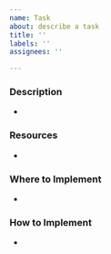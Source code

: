 ```yaml
---
name: Task
about: describe a task
title: ''
labels: ''
assignees: ''

---
```


### Description
- 

### Resources
- 

### Where to Implement
- 

### How to Implement
- 
